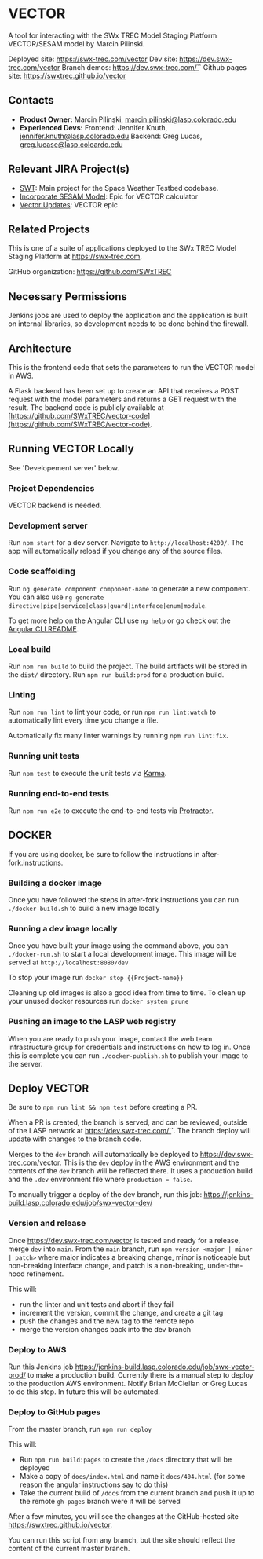 # VECTOR

A tool for interacting with the SWx TREC Model Staging Platform VECTOR/SESAM model by Marcin Pilinski.

Deployed site: https://swx-trec.com/vector
Dev site: https://dev.swx-trec.com/vector
Branch demos: https://dev.swx-trec.com/`<branch-name>`
Github pages site: https://swxtrec.github.io/vector

## Contacts

* **Product Owner:**
	Marcin Pilinski, marcin.pilinski@lasp.colorado.edu
* **Experienced Devs:**
    Frontend: Jennifer Knuth, jennifer.knuth@lasp.colorado.edu
	Backend: Greg Lucas, greg.lucase@lasp.coloardo.edu

## Relevant JIRA Project(s)

* [SWT](https://mods-jira.lasp.colorado.edu:8080/browse/SWT/): Main project for the
	Space Weather Testbed codebase.
* [Incorporate SESAM Model](https://jira.lasp.colorado.edu/browse/SWT-41): Epic for VECTOR calculator
* [Vector Updates](https://jira.lasp.colorado.edu/browse/SWT-343): VECTOR epic

## Related Projects

This is one of a suite of applications deployed to the SWx TREC Model Staging Platform at https://swx-trec.com.

GitHub organization: https://github.com/SWxTREC

## Necessary Permissions

Jenkins jobs are used to deploy the application and the application is built on internal libraries, so development needs to be done behind the firewall.

## Architecture

This is the frontend code that sets the parameters to run the VECTOR model in AWS.

A Flask backend has been set up to create an API that receives a POST request with the model parameters and returns a GET request with the result. The backend code is publicly available at [https://github.com/SWxTREC/vector-code](https://github.com/SWxTREC/vector-code).

## Running VECTOR Locally

See 'Developement server' below.

### Project Dependencies

VECTOR backend is needed.

### Development server

Run `npm start` for a dev server. Navigate to `http://localhost:4200/`. The app will automatically reload if you change any of the source files.

### Code scaffolding

Run `ng generate component component-name` to generate a new component. You can also use `ng generate directive|pipe|service|class|guard|interface|enum|module`.

To get more help on the Angular CLI use `ng help` or go check out the [Angular CLI README](https://github.com/angular/angular-cli/blob/master/README.md).

### Local build

Run `npm run build` to build the project. The build artifacts will be stored in the `dist/` directory. Run `npm run build:prod` for a production build.

### Linting

Run `npm run lint` to lint your code, or run `npm run lint:watch` to automatically lint every time you change a file.

Automatically fix many linter warnings by running `npm run lint:fix`.

### Running unit tests

Run `npm test` to execute the unit tests via [Karma](https://karma-runner.github.io).

### Running end-to-end tests

Run `npm run e2e` to execute the end-to-end tests via [Protractor](https://www.protractortest.org/).

## DOCKER

If you are using docker, be sure to follow the instructions in after-fork.instructions.

### Building a docker image

Once you have followed the steps in after-fork.instructions you can run `./docker-build.sh` to build a new image locally

### Running a dev image locally

Once you have built your image using the command above, you can `./docker-run.sh` to start a local development image. This image will be served at `http://localhost:8080/dev`

To stop your image run `docker stop {{Project-name}}`

Cleaning up old images is also a good idea from time to time. To clean up your unused docker resources run `docker system prune`

### Pushing an image to the LASP web registry

When you are ready to push your image, contact the web team infrastructure group for credentials and instructions on how to log in. Once this is complete you can run `./docker-publish.sh` to publish your image to the server.

## Deploy VECTOR

Be sure to `npm run lint && npm test` before creating a PR.

When a PR is created, the branch is served, and can be reviewed, outside of the LASP network at https://dev.swx-trec.com/`<branch-name>`. The branch deploy will update with changes to the branch code.

Merges to the `dev` branch will automatically be deployed to <https://dev.swx-trec.com/vector>. This is the `dev` deploy in the AWS environment and the contents of the `dev` branch will be reflected there. It uses a production build and the `.dev` environment file where `production = false`.

To manually trigger a deploy of the dev branch, run this job: https://jenkins-build.lasp.colorado.edu/job/swx-vector-dev/

### Version and release

Once <https://dev.swx-trec.com/vector> is tested and ready for a release, merge `dev` into `main`. From the `main` branch, run `npm version <major | minor | patch>` where major indicates a breaking change, minor is noticeable but non-breaking interface change, and patch is a non-breaking, under-the-hood refinement.

This will:

* run the linter and unit tests and abort if they fail
* increment the version, commit the change, and create a git tag
* push the changes and the new tag to the remote repo
* merge the version changes back into the dev branch

### Deploy to AWS

Run this Jenkins job https://jenkins-build.lasp.colorado.edu/job/swx-vector-prod/ to make a production build. Currently there is a manual step to deploy to the production AWS environment. Notify Brian McClellan or Greg Lucas to do this step. In future this will be automated.

### Deploy to GitHub pages

From the master branch, run `npm run deploy`

This will:

* Run `npm run build:pages` to create the `/docs` directory that will be deployed
* Make a copy of `docs/index.html` and name it `docs/404.html` (for some reason the angular instructions say to do this)
* Take the current build of `/docs` from the current branch and push it up to the remote `gh-pages` branch were it will be served

After a few minutes, you will see the changes at the GitHub-hosted site https://swxtrec.github.io/vector.

You can run this script from any branch, but the site should reflect the content of the current master branch.
